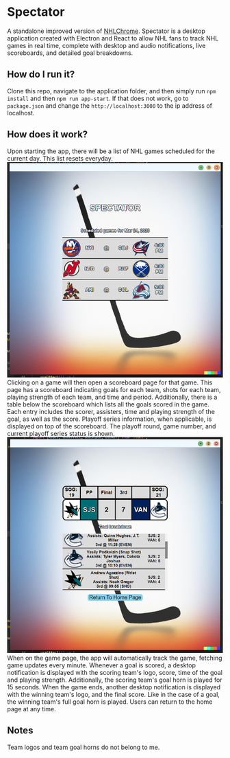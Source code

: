 # Spectator
A standalone improved version of [NHLChrome](https://github.com/eiletan/NHLChrome). Spectator is a desktop application created with Electron and React to allow NHL fans to track NHL games in real time, complete with desktop and audio notifications, live scoreboards, and detailed goal breakdowns.

## How do I run it?
Clone this repo, navigate to the application folder, and then simply run `npm install` and then `npm run app-start`. If that does not work, go to `package.json` and change the `http://localhost:3000` to the ip address of localhost.

## How does it work?
Upon starting the app, there will be a list of NHL games scheduled for the current day. This list resets everyday.<br> 
![Home Page](homepage.png "Home Page")\
Clicking on a game will then open a scoreboard page for that game. This page has a scoreboard indicating goals for each team, shots for each team, playing strength of each team, and time and period. Additionally, there is a table below the scoreboard which lists all the goals scored in the game. Each entry includes the scorer, assisters, time and playing strength of the goal, as well as the score. Playoff series information, when applicable, is displayed on top of the scoreboard. The playoff round, game number, and current playoff series status is shown.<br>
![Game Page](gamepage.png "Game Page")<br>
When on the game page, the app will automatically track the game, fetching game updates every minute. Whenever a goal is scored, a desktop notification is displayed with the scoring team's logo, score, time of the goal and playing strength. Additionally, the scoring team's goal horn is played for 15 seconds. When the game ends, another desktop notification is displayed with the winning team's logo, and the final score. Like in the case of a goal, the winning team's full goal horn is played. Users can return to the home page at any time.


## Notes
Team logos and team goal horns do not belong to me.